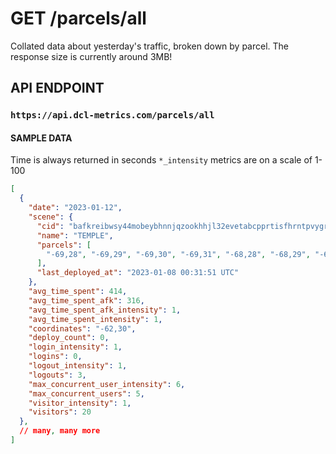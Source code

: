 # GET /parcels/all

Collated data about yesterday's traffic, broken down by parcel. The response size is
currently around 3MB!

## API ENDPOINT

### `https://api.dcl-metrics.com/parcels/all`

#### SAMPLE DATA

Time is always returned in seconds
`*_intensity` metrics are on a scale of 1-100

``` json
[
  {
    "date": "2023-01-12",
    "scene": {
      "cid": "bafkreibwsy44mobeybhnnjqzookhhjl32evetabcpprtisfhrntpvygrly",
      "name": "TEMPLE",
      "parcels": [
        "-69,28", "-69,29", "-69,30", "-69,31", "-68,28", "-68,29", "-68,30", "-68,31", "-67,28", "-67,29", "-67,30", "-67,31", "-66,28", "-66,29", "-66,30", "-66,31", "-65,28", "-65,29", "-65,30", "-65,31", "-64,28", "-64,29", "-64,30", "-64,31", "-63,28", "-63,29", "-63,30", "-63,31", "-62,28", "-62,29", "-62,30", "-62,31", "-61,28", "-61,29", "-61,30", "-61,31"
      ],
      "last_deployed_at": "2023-01-08 00:31:51 UTC"
    },
    "avg_time_spent": 414,
    "avg_time_spent_afk": 316,
    "avg_time_spent_afk_intensity": 1,
    "avg_time_spent_intensity": 1,
    "coordinates": "-62,30",
    "deploy_count": 0,
    "login_intensity": 1,
    "logins": 0,
    "logout_intensity": 1,
    "logouts": 3,
    "max_concurrent_user_intensity": 6,
    "max_concurrent_users": 5,
    "visitor_intensity": 1,
    "visitors": 20
  },
  // many, many more
]
```
